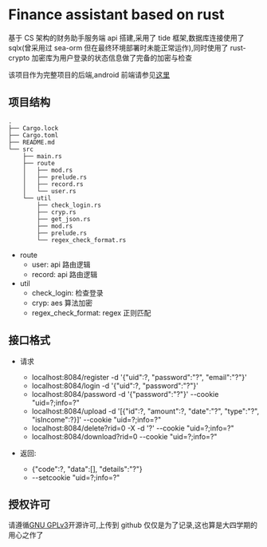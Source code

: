 # Finance assistant based on rust

基于 CS 架构的财务助手服务端 api 搭建,采用了 tide 框架,数据库连接使用了 sqlx(曾采用过 sea-orm 但在最终环境部署时未能正常运作),同时使用了 rust-crypto 加密库为用户登录的状态信息做了完备的加密与检查

该项目作为完整项目的后端,android 前端请参见[这里](https://github.com/san-qi/Finance_client)

## 项目结构

```
.
├── Cargo.lock
├── Cargo.toml
├── README.md
└── src
    ├── main.rs
    ├── route
    │   ├── mod.rs
    │   ├── prelude.rs
    │   ├── record.rs
    │   └── user.rs
    └── util
        ├── check_login.rs
        ├── cryp.rs
        ├── get_json.rs
        ├── mod.rs
        ├── prelude.rs
        └── regex_check_format.rs
```

- route
  - user: api 路由逻辑
  - record: api 路由逻辑
- util
  - check_login: 检查登录
  - cryp: aes 算法加密
  - regex_check_format: regex 正则匹配

## 接口格式

- 请求

  - localhost:8084/register -d '{"uid":?, "password":"?", "email":"?"}'
  - localhost:8084/login -d '{"uid":?, "password":"?"}'
  - localhost:8084/password -d '{"password":"?"}' --cookie "uid=?;info=?"
  - localhost:8084/upload -d '[{"id":?, "amount":?, "date":"?", "type":"?", "isIncome":?}]' --cookie "uid=?;info=?"
  - localhost:8084/delete?rid=0 -X -d '?' --cookie "uid=?;info=?"
  - localhost:8084/download?rid=0 --cookie "uid=?;info=?"

- 返回:
  - {"code":?, "data":[], "details":"?"}
  - --setcookie "uid=?;info=?"

## 授权许可

请遵循[GNU GPLv3](https://www.gnu.org/licenses/gpl-3.0.html)开源许可,上传到 github 仅仅是为了记录,这也算是大四学期的用心之作了
